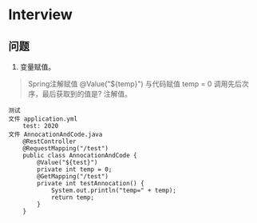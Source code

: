 # Interview

## 问题
1. 变量赋值。
> Spring注解赋值 @Value("${temp}") 与代码赋值 temp = 0 调用先后次序，最后获取到的值是? 注解值。
```
测试
文件 application.yml
    test: 2020
文件 AnnocationAndCode.java
    @RestController
    @RequestMapping("/test")
    public class AnnocationAndCode {
        @Value("${test}")
        private int temp = 0;
        @GetMapping("/test")
        private int testAnnocation() {
            System.out.println("temp=" + temp);
            return temp;
        }
    }
```




